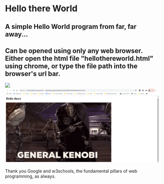 # Hello there World

A simple Hello World program from far, far away...
---
Can be opened using only any web browser. Either open the html file "hellothereworld.html" using chrome, or type the file path into the browser's url bar.
---
<img src="Example1.png">
<img src="Example2.png">

Thank you Google and w3schools, the fundamental pillars of web programming, as always.